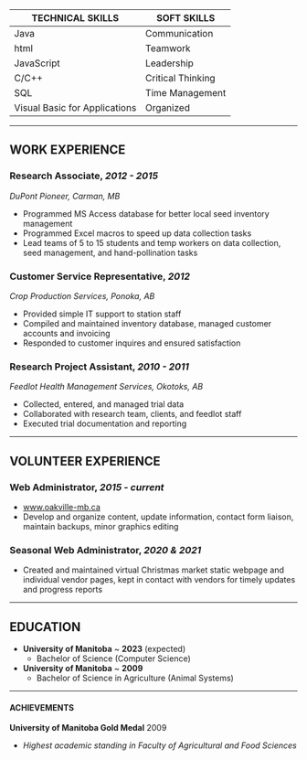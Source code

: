 TECHNICAL SKILLS|SOFT SKILLS
----------------|-----------
Java|Communication
html|Teamwork
JavaScript|Leadership
C/C++|Critical Thinking
SQL|Time Management
Visual Basic for Applications|Organized

_________________
## WORK EXPERIENCE

### Research Associate, _2012 - 2015_
_DuPont Pioneer, Carman, MB_
* Programmed MS Access database for better local seed inventory management
* Programmed Excel macros to speed up data collection tasks
* Lead teams of 5 to 15 students and temp workers on data collection, seed management, and hand-pollination tasks

### Customer Service Representative, _2012_
_Crop Production Services, Ponoka, AB_
* Provided simple IT support to station staff
* Compiled and maintained inventory database, managed customer accounts and invoicing
* Responded to customer inquires and ensured satisfaction

### Research Project Assistant, _2010 - 2011_
_Feedlot Health Management Services, Okotoks, AB_
* Collected, entered, and managed trial data
* Collaborated with research team, clients, and feedlot staff
* Executed trial documentation and reporting

__________________
## VOLUNTEER EXPERIENCE

### Web Administrator, _2015 - current_
* www.oakville-mb.ca
* Develop and organize content, update information, contact form liaison, maintain backups, minor graphics editing

### Seasonal Web Administrator, _2020 & 2021_
* Created and maintained virtual Christmas market static webpage and individual vendor pages, kept in contact with vendors for timely updates and progress reports

__________________
## EDUCATION
* **University of Manitoba** ~ **2023** (expected)
  * Bachelor of Science (Computer Science)
* **University of Manitoba** ~ **2009**
  * Bachelor of Science in Agriculture (Animal Systems)

_________________
#### ACHIEVEMENTS
**University of Manitoba Gold Medal** 2009
* _Highest academic standing in Faculty of Agricultural and Food Sciences_
